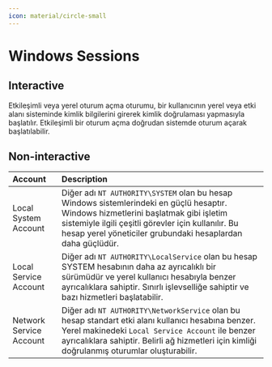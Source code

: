 ```yaml
---
icon: material/circle-small
---
```


# Windows Sessions

## Interactive

Etkileşimli veya yerel oturum açma oturumu, bir kullanıcının yerel veya etki alanı sisteminde kimlik bilgilerini girerek kimlik doğrulaması yapmasıyla başlatılır. Etkileşimli bir oturum açma doğrudan sistemde oturum açarak başlatılabilir.

## Non-interactive

| Account | Description |
|:---|:---|
| Local System Account | Diğer adı `NT AUTHORITY\SYSTEM` olan bu hesap Windows sistemlerindeki en güçlü hesaptır. Windows hizmetlerini başlatmak gibi işletim sistemiyle ilgili çeşitli görevler için kullanılır. Bu hesap yerel yöneticiler grubundaki hesaplardan daha güçlüdür. |
| Local Service Account | Diğer adı `NT AUTHORITY\LocalService` olan bu hesap SYSTEM hesabının daha az ayrıcalıklı bir sürümüdür ve yerel kullanıcı hesabıyla benzer ayrıcalıklara sahiptir. Sınırlı işlevselliğe sahiptir ve bazı hizmetleri başlatabilir. |
| Network Service Account | Diğer adı `NT AUTHORITY\NetworkService` olan bu hesap standart etki alanı kullanıcı hesabına benzer. Yerel makinedeki `Local Service Account` ile benzer ayrıcalıklara sahiptir. Belirli ağ hizmetleri için kimliği doğrulanmış oturumlar oluşturabilir. |
